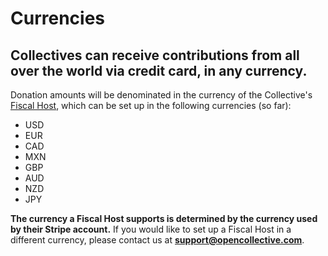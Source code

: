# Currencies

## Collectives can receive contributions from all over the world via credit card, in any currency.

Donation amounts will be denominated in the currency of the Collective's [Fiscal Host](../fiscal-hosts/fiscal-hosts.md), which can be set up in the following currencies \(so far\):

* USD
* EUR
* CAD
* MXN
* GBP
* AUD
* NZD
* JPY

**The currency a Fiscal Host supports is determined by the currency used by their Stripe account.** If you would like to set up a Fiscal Host in a different currency, please contact us at **support@opencollective.com**.

